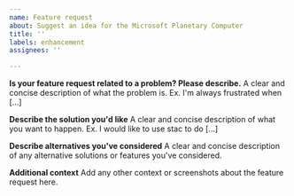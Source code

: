 ```yaml
---
name: Feature request
about: Suggest an idea for the Microsoft Planetary Computer
title: ''
labels: enhancement
assignees: ''

---
```


**Is your feature request related to a problem? Please describe.**
A clear and concise description of what the problem is. Ex. I'm always frustrated when [...]

**Describe the solution you'd like**
A clear and concise description of what you want to happen. Ex. I would like to use stac to do [...]

**Describe alternatives you've considered**
A clear and concise description of any alternative solutions or features you've considered.

**Additional context**
Add any other context or screenshots about the feature request here.